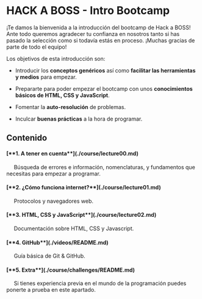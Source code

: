 # HACK A BOSS - Intro Bootcamp

¡Te damos la bienvenida a la introducción del bootcamp de Hack a BOSS! Ante todo queremos agradecer tu confianza en nosotros tanto si has pasado la selección como si todavía estás en proceso. ¡Muchas gracias de parte de todo el equipo! 

Los objetivos de esta introducción son:

- Introducir los **conceptos genéricos** así como **facilitar las herramientas y medios** para empezar.

- Prepararte para poder empezar el bootcamp con unos **conocimientos básicos de HTML, CSS y JavaScript**.

- Fomentar la **auto-resolución** de problemas.

- Inculcar **buenas prácticas** a la hora de programar.

## Contenido

<h4>[**1. A tener en cuenta**](./course/lecture00.md)</h4> 

&nbsp;&nbsp;&nbsp;&nbsp; Búsqueda de errores e información, nomenclaturas, y fundamentos que necesitas para empezar a programar.

<h4>[**2. ¿Cómo funciona internet?**](./course/lecture01.md)</h4> 

&nbsp;&nbsp;&nbsp;&nbsp; Protocolos y navegadores web.

<h4>[**3. HTML, CSS y JavaScript**](./course/lecture02.md)</h4> 

&nbsp;&nbsp;&nbsp;&nbsp; Documentación sobre HTML, CSS y Javascript.

<h4>[**4. GitHub**](./videos/README.md)</h4> 

&nbsp;&nbsp;&nbsp;&nbsp; Guía básica de Git & GitHub.

<h4>[**5. Extra**](./course/challenges/README.md)</h4> 

&nbsp;&nbsp;&nbsp;&nbsp; Si tienes experiencia previa en el mundo de la programación puedes ponerte a prueba en este apartado.
